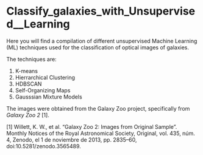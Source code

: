 # Classify_galaxies_with_Unsupervised__Learning

Here you will find a compilation of different unsupervised Machine Learning (ML) techniques used for the classification of optical images of galaxies.

The techniques are:
  1. K-means
  2. Hierrarchical Clustering
  3. HDBSCAN
  4. Self-Organizing Maps
  5. Gausssian Mixture Models

The images were obtained from the Galaxy Zoo project, specifically from *Galaxy Zoo 2* [1].


[1] Willett, K. W., et al. “Galaxy Zoo 2: Images from Original Sample”. Monthly Notices of the Royal Astronomical Society, Original, vol. 435, núm. 4, Zenodo, el 1 de noviembre de 2013, pp. 2835–60, doi:10.5281/zenodo.3565489.

